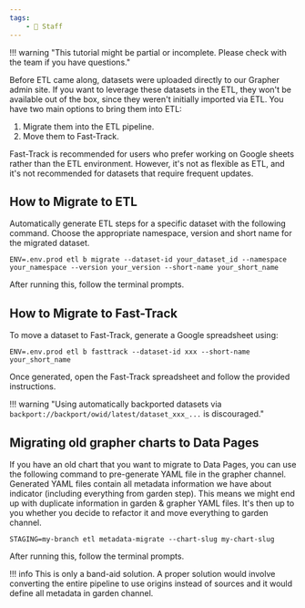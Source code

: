 ```yaml
---
tags:
    - 👷 Staff
---
```

!!! warning "This tutorial might be partial or incomplete. Please check with the team if you have questions."

Before ETL came along, datasets were uploaded directly to our Grapher admin site. If you want to leverage these datasets in the ETL, they won't be available out of the box, since they weren't initially imported via ETL. You have two main options to bring them into ETL:

1. Migrate them into the ETL pipeline.
2. Move them to Fast-Track.


Fast-Track is recommended for users who prefer working on Google sheets rather than the ETL environment. However, it's not as flexible as ETL, and it's not recommended for datasets that require frequent updates.


## How to Migrate to ETL

Automatically generate ETL steps for a specific dataset with the following command. Choose the appropriate namespace, version and short name for the migrated dataset.

```
ENV=.env.prod etl b migrate --dataset-id your_dataset_id --namespace your_namespace --version your_version --short-name your_short_name
```

After running this, follow the terminal prompts.


## How to Migrate to Fast-Track

To move a dataset to Fast-Track, generate a Google spreadsheet using:

```
ENV=.env.prod etl b fasttrack --dataset-id xxx --short-name your_short_name
```

Once generated, open the Fast-Track spreadsheet and follow the provided instructions.


!!! warning "Using automatically backported datasets via `backport://backport/owid/latest/dataset_xxx_...` is discouraged."


## Migrating old grapher charts to Data Pages

If you have an old chart that you want to migrate to Data Pages, you can use the following command to pre-generate YAML file in the grapher channel. Generated YAML files contain all metadata information we have about indicator (including everything from garden step). This means we might end up with duplicate information in garden & grapher YAML files. It's then up to you whether you decide to refactor it and move everything to garden channel.

```
STAGING=my-branch etl metadata-migrate --chart-slug my-chart-slug
```

After running this, follow the terminal prompts.

!!! info
    This is only a band-aid solution. A proper solution would involve converting the entire pipeline to use origins instead of sources and it would
    define all metadata in garden channel.
